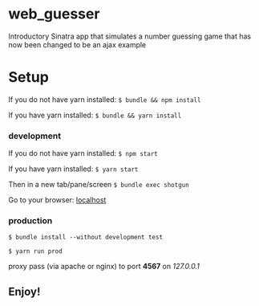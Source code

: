# web_guesser
Introductory Sinatra app that simulates a number guessing game that has now been changed to be an ajax example

# Setup

  If you do not have yarn installed:
  `$ bundle && npm install`

  If you have yarn installed:
  `$ bundle && yarn install`

### development

  If you do not have yarn installed:
  `$ npm start`

  If you have yarn installed:
  `$ yarn start`

  Then in a new tab/pane/screen
  `$ bundle exec shotgun`

  Go to your browser: [localhost](http://localhost:9393)

### production

  `$ bundle install --without development test`

  `$ yarn run prod`

  proxy pass (via apache or nginx) to port **4567** on *127.0.0.1*

## Enjoy!

